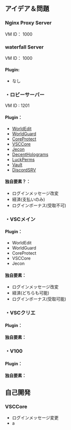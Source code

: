 ## アイデア＆問題

### Nginx Proxy Server
VM ID： 1000

### waterfall Server
VM ID： 1000
#### Plugin:
* なし

### ・ロビーサーバー
VM ID : 1201
#### Plugin：
* [WorldEdit](https://dev.bukkit.org/projects/worldedit)
* [WorldGuard](https://dev.bukkit.org/projects/worldguard)
* [CoreProtect](https://github.com/PlayPro/CoreProtect)
* [VSCCore](https://github.com/Char6tte/VSCCore)
* [Jecon](https://github.com/HimaJyun/Jecon)
* [DecentHolograms](https://github.com/DecentSoftware-eu/DecentHolograms)
* [LuckPerms](https://github.com/LuckPerms/LuckPerms)
* [Vault](https://github.com/MilkBowl/Vault)
* [DiscordSRV](https://github.com/DiscordSRV/DiscordSRV)
#### 独自要素？：  
* ログインメッセージ改変
* 経済(支払いのみ)
* ログインボーナス(受取不可)


### ・VSCメイン

#### Plugin：  
* WorldEdit
* WorldGuard
* CoreProtect
* VSCCore
* Jecon
#### 独自要素：
* ログインメッセージ改変
* 経済(どちらも可能)
* ログインボーナス(受取可能)


### ・VSCクリエ

#### Plugin：  

#### 独自要素：  


### ・V100

#### Plugin：  

#### 独自要素：  


## 自己開発  
###  VSCCore
* ログインメッセージ変更
* a